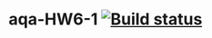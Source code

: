 # aqa-HW6-1 [![Build status](https://ci.appveyor.com/api/projects/status/dur4p9494rvek2x4?svg=true)](https://ci.appveyor.com/project/LidiiaBogdanova/aqa-hw6-1)



